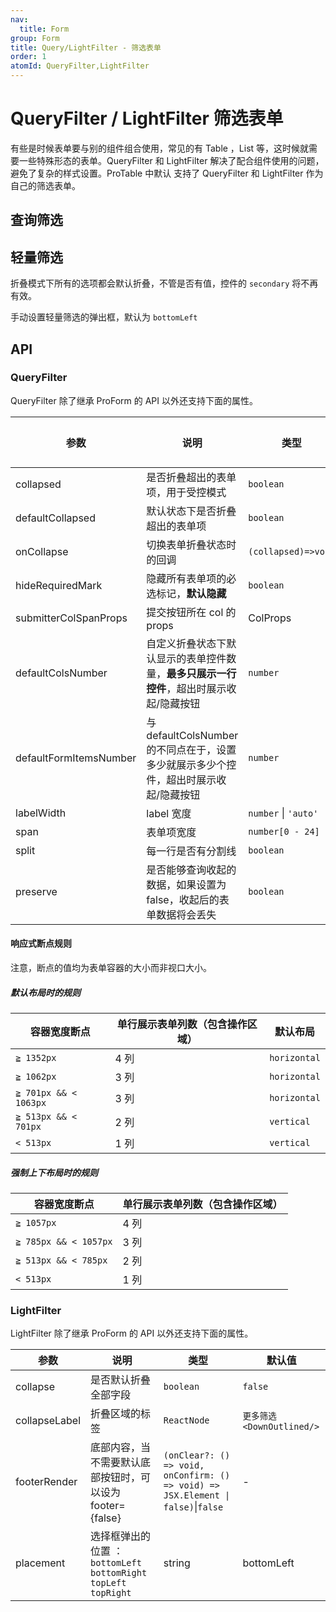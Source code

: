 ```yaml
---
nav:
  title: Form
group: Form
title: Query/LightFilter - 筛选表单
order: 1
atomId: QueryFilter,LightFilter
---
```


# QueryFilter / LightFilter 筛选表单

有些是时候表单要与别的组件组合使用，常见的有 Table ，List 等，这时候就需要一些特殊形态的表单。QueryFilter 和 LightFilter 解决了配合组件使用的问题，避免了复杂的样式设置。ProTable 中默认 支持了 QueryFilter 和 LightFilter 作为自己的筛选表单。

## 查询筛选

<code src="../../../../demos/form/QueryFilter/query-filter.tsx" title="基本使用"></code>

<code src="../../../../demos/form/QueryFilter/query-filter-test.tsx" title="基本使用" debug></code>

<code src="../../../../demos/form/QueryFilter/query-filter-collapsed.tsx" title="查询筛选-默认收起"></code>

<code src="../../../../demos/form/QueryFilter/query-filter-vertical.tsx" title="查询筛选-垂直布局"></code>

<code src="../../../../demos/form/QueryFilter/search-filter.tsx" background="var(--main-bg-color)" title="查询筛选-搜索"></code>

<code src="../../../../demos/form/QueryFilter/query-filter-defaultFormItemsNumber.tsx" background="var(--main-bg-color)" title="查询筛选-自定义渲染的控件数量"></code>

## 轻量筛选

<code src="../../../../demos/form/QueryFilter/light-filter.tsx" title="基本使用"></code>

<code src="../../../../demos/form/QueryFilter/light-filter-footer.tsx" title="轻量筛选-自定义footer"></code>

<code src="../../../../demos/form/QueryFilter/light-filter-bordered.tsx" title="轻量筛选-边框模式"></code>

折叠模式下所有的选项都会默认折叠，不管是否有值，控件的 `secondary` 将不再有效。

<code src="../../../../demos/form/QueryFilter/light-filter-collapse.tsx" title="轻量筛选-折叠模式"></code>

手动设置轻量筛选的弹出框，默认为 `bottomLeft`

<code src="../../../../demos/form/QueryFilter/light-filter-placement.tsx" title="轻量筛选-弹出框对齐方式"></code>

## API

### QueryFilter

QueryFilter 除了继承 ProForm 的 API 以外还支持下面的属性。

| 参数                   | 说明                                                                                    | 类型                 | 默认值 |
| ---------------------- | --------------------------------------------------------------------------------------- | -------------------- | ------ |
| collapsed              | 是否折叠超出的表单项，用于受控模式                                                      | `boolean`            | -      |
| defaultCollapsed       | 默认状态下是否折叠超出的表单项                                                          | `boolean`            | true   |
| onCollapse             | 切换表单折叠状态时的回调                                                                | `(collapsed)=>void`  | -      |
| hideRequiredMark       | 隐藏所有表单项的必选标记，**默认隐藏**                                                  | `boolean`            | true   |
| submitterColSpanProps  | 提交按钮所在 col 的 props                                                               | ColProps             | -      |
| defaultColsNumber      | 自定义折叠状态下默认显示的表单控件数量，**最多只展示一行控件**，超出时展示收起/隐藏按钮 | `number`             | -      |
| defaultFormItemsNumber | 与 defaultColsNumber 的不同点在于，设置多少就展示多少个控件，超出时展示收起/隐藏按钮    | `number`             | -      |
| labelWidth             | label 宽度                                                                              | `number` \| `'auto'` | `80`   |
| span                   | 表单项宽度                                                                              | `number[0 - 24]`     | -      |
| split                  | 每一行是否有分割线                                                                      | `boolean`            | -      |
| preserve               | 是否能够查询收起的数据，如果设置为 false，收起后的表单数据将会丢失                      | `boolean`            | true   |

#### 响应式断点规则

注意，断点的值均为表单容器的大小而非视口大小。

##### 默认布局时的规则

| 容器宽度断点          | 单行展示表单列数（包含操作区域） | 默认布局     |
| --------------------- | -------------------------------- | ------------ |
| `≧ 1352px`            | 4 列                             | `horizontal` |
| `≧ 1062px`            | 3 列                             | `horizontal` |
| `≧ 701px && < 1063px` | 3 列                             | `horizontal` |
| `≧ 513px && < 701px`  | 2 列                             | `vertical`   |
| `< 513px`             | 1 列                             | `vertical`   |

##### 强制上下布局时的规则

| 容器宽度断点          | 单行展示表单列数（包含操作区域） |
| --------------------- | -------------------------------- |
| `≧ 1057px`            | 4 列                             |
| `≧ 785px && < 1057px` | 3 列                             |
| `≧ 513px && < 785px`  | 2 列                             |
| `< 513px`             | 1 列                             |

### LightFilter

LightFilter 除了继承 ProForm 的 API 以外还支持下面的属性。

| 参数          | 说明                                                               | 类型                                                                              | 默认值                     |
| ------------- | ------------------------------------------------------------------ | --------------------------------------------------------------------------------- | -------------------------- |
| collapse      | 是否默认折叠全部字段                                               | `boolean`                                                                         | `false`                    |
| collapseLabel | 折叠区域的标签                                                     | `ReactNode`                                                                       | `更多筛选 <DownOutlined/>` |
| footerRender  | 底部内容，当不需要默认底部按钮时，可以设为 footer={false}          | `(onClear?: () => void, onConfirm: () => void) => JSX.Element \| false)`\|`false` | -                          |
| placement     | 选择框弹出的位置 ：`bottomLeft` `bottomRight` `topLeft` `topRight` | string                                                                            | bottomLeft                 |
